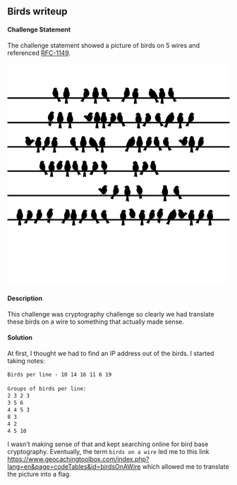 ## Birds writeup

#### Challenge Statement

The challenge statement showed a picture of birds on 5 wires and referenced [RFC-1149](https://tools.ietf.org/html/rfc1149). 

![birds_on_a_wire](cryptobirds.png)

#### Description

This challenge was cryptography challenge so clearly we had translate these birds on a wire to something that actually made sense.

#### Solution

At first, I thought we had to find an IP address out of the birds. I started taking notes:

```
Birds per line - 10 14 16 11 6 19

Groups of birds per line:
2 3 2 3
3 5 6
4 4 5 3
8 3
4 2
4 5 10
```

I wasn't making sense of that and kept searching online for bird base cryptography. Eventually, the term `birds on a wire` led me to this link https://www.geocachingtoolbox.com/index.php?lang=en&page=codeTables&id=birdsOnAWire which allowed me to translate the picture into a flag.
